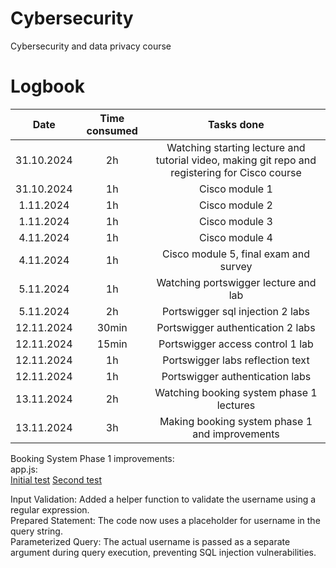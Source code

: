 # Cybersecurity
Cybersecurity and data privacy course

# Logbook
| Date  | Time consumed | Tasks done |
| :---: | :---: | :---: |
| 31.10.2024  | 2h  | Watching starting lecture and tutorial video, making git repo and registering for Cisco course |
| 31.10.2024  | 1h  | Cisco module 1 |
| 1.11.2024  | 1h  | Cisco module 2 |
| 1.11.2024  | 1h  | Cisco module 3 |
| 4.11.2024  | 1h  | Cisco module 4 |
| 4.11.2024  | 1h  | Cisco module 5, final exam and survey |
| 5.11.2024  | 1h  | Watching portswigger lecture and lab  |
| 5.11.2024  | 2h  | Portswigger sql injection 2 labs |
| 12.11.2024 | 30min  | Portswigger authentication 2 labs |
| 12.11.2024 | 15min  | Portswigger access control 1 lab |
| 12.11.2024 | 1h  | Portswigger labs reflection text |
| 12.11.2024 | 1h  | Portswigger authentication labs |
| 13.11.2024 | 2h  | Watching booking system phase 1 lectures |
| 13.11.2024 | 3h  | Making booking system phase 1 and improvements |


Booking System Phase 1 improvements:<br>
app.js:<br>
[Initial test](https://github.com/rikuk31/cybersecurity/blob/main/Registration_page_first_test.md)
[Second test](https://github.com/rikuk31/cybersecurity/blob/main/Registration_page_second_test.md)

Input Validation: Added a helper function to validate the username using a regular expression.<br>
Prepared Statement: The code now uses a placeholder for username in the query string.<br>
Parameterized Query: The actual username is passed as a separate argument during query execution, preventing SQL injection vulnerabilities.<br>
